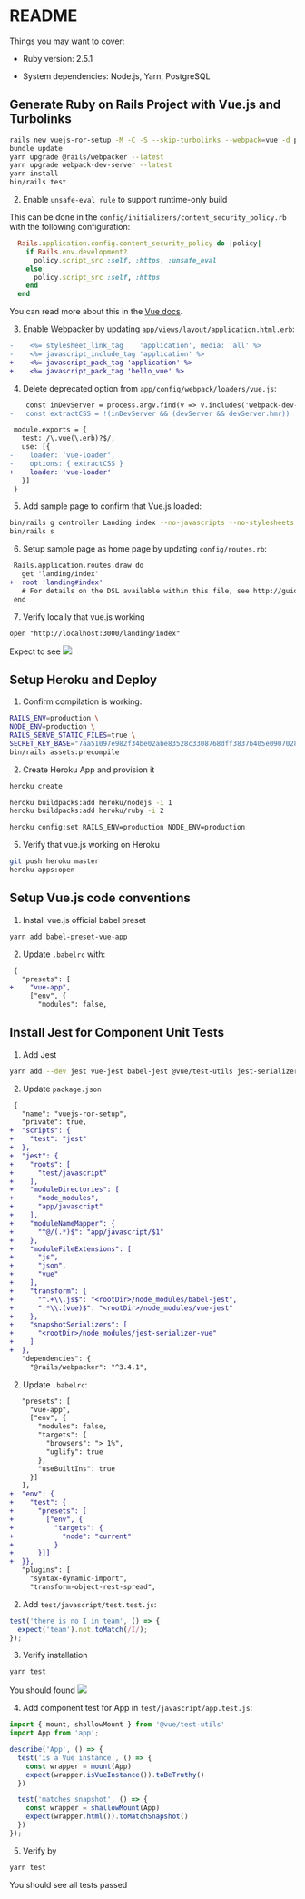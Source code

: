 # README

Things you may want to cover:

* Ruby version: 2.5.1

* System dependencies: Node.js, Yarn, PostgreSQL

## Generate Ruby on Rails Project with Vue.js and Turbolinks

```bash
rails new vuejs-ror-setup -M -C -S --skip-turbolinks --webpack=vue -d postgresql
bundle update
yarn upgrade @rails/webpacker --latest
yarn upgrade webpack-dev-server --latest
yarn install
bin/rails test
```
2. Enable `unsafe-eval rule` to support runtime-only build

This can be done in the `config/initializers/content_security_policy.rb` with the following
configuration:

```ruby
  Rails.application.config.content_security_policy do |policy|
    if Rails.env.development?
      policy.script_src :self, :https, :unsafe_eval
    else
      policy.script_src :self, :https
    end
  end
```
You can read more about this in the [Vue docs](https://vuejs.org/v2/guide/installation.html#CSP-environments).

3. Enable Webpacker by updating `app/views/layout/application.html.erb`:

```diff
-    <%= stylesheet_link_tag    'application', media: 'all' %>
-    <%= javascript_include_tag 'application' %>
+    <%= javascript_pack_tag 'application' %>
+    <%= javascript_pack_tag 'hello_vue' %>
```

4. Delete deprecated option from `app/config/webpack/loaders/vue.js`:

```diff
    const inDevServer = process.argv.find(v => v.includes('webpack-dev-server'))
-   const extractCSS = !(inDevServer && (devServer && devServer.hmr)) || isProduction

 module.exports = {
   test: /\.vue(\.erb)?$/,
   use: [{
-    loader: 'vue-loader',
-    options: { extractCSS }
+    loader: 'vue-loader'
   }]
 }
```

5. Add sample page to confirm that Vue.js loaded:

```bash
bin/rails g controller Landing index --no-javascripts --no-stylesheets --no-helper --no-assets --no-fixture
bin/rails s
```
6. Setup sample page as home page by updating `config/routes.rb`:

```diff
 Rails.application.routes.draw do
   get 'landing/index'   
+  root 'landing#index'
   # For details on the DSL available within this file, see http://guides.rubyonrails.org/routing.html
 end
``` 

7. Verify locally that vue.js working

`open "http://localhost:3000/landing/index"`

Expect to see ![](https://cl.ly/3X43283o1f3b/Image%202018-01-22%20at%2010.04.46.public.png)

## Setup Heroku and Deploy

1. Confirm compilation is working:
  
```bash
RAILS_ENV=production \
NODE_ENV=production \
RAILS_SERVE_STATIC_FILES=true \
SECRET_KEY_BASE="7aa51097e982f34be02abe83528c3308768dff3837b405e0907028c750d22d067367fb79e2b223e3f223fea50ddf2d5dc9b3c933cf5bc8c7f2a3d3d75f73c4a7" \
bin/rails assets:precompile
```

2. Create Heroku App and provision it

```bash
heroku create

heroku buildpacks:add heroku/nodejs -i 1
heroku buildpacks:add heroku/ruby -i 2

heroku config:set RAILS_ENV=production NODE_ENV=production
```

5. Verify that vue.js working on Heroku

```bash
git push heroku master
heroku apps:open
```

## Setup Vue.js code conventions

1. Install vue.js official babel preset

```bash
yarn add babel-preset-vue-app
```

2. Update `.babelrc` with:

```diff
 {
   "presets": [
+    "vue-app",
     ["env", {
       "modules": false,
```

## Install Jest for Component Unit Tests

1. Add Jest

```bash
yarn add --dev jest vue-jest babel-jest @vue/test-utils jest-serializer-vue
```

2. Update `package.json`

```diff
 {
   "name": "vuejs-ror-setup",
   "private": true,
+  "scripts": {
+    "test": "jest"
+  },
+  "jest": {
+    "roots": [
+      "test/javascript"
+    ],
+    "moduleDirectories": [
+      "node_modules",
+      "app/javascript"
+    ],
+    "moduleNameMapper": {
+      "^@/(.*)$": "app/javascript/$1"
+    },
+    "moduleFileExtensions": [
+      "js",
+      "json",
+      "vue"
+    ],
+    "transform": {
+      "^.+\\.js$": "<rootDir>/node_modules/babel-jest",
+      ".*\\.(vue)$": "<rootDir>/node_modules/vue-jest"
+    },
+    "snapshotSerializers": [
+      "<rootDir>/node_modules/jest-serializer-vue"
+    ]
+  },
   "dependencies": {
     "@rails/webpacker": "^3.4.1",
```

2. Update `.babelrc`:

```diff
   "presets": [
     "vue-app",
     ["env", {
       "modules": false,
       "targets": {
         "browsers": "> 1%",
         "uglify": true
       },
       "useBuiltIns": true
     }]
   ],   
+  "env": {
+    "test": {
+      "presets": [
+        ["env", {
+          "targets": {
+            "node": "current"
+          }
+      }]]
+  }},
   "plugins": [
     "syntax-dynamic-import",
     "transform-object-rest-spread",
```

2. Add `test/javascript/test.test.js`:

```js
test('there is no I in team', () => {
  expect('team').not.toMatch(/I/);
});
```

3. Verify installation

```bash
yarn test
```

You should found ![](https://cl.ly/3y0d2E110c3H/Image%202018-03-31%20at%2019.18.54.public.png)

4. Add component test for App in `test/javascript/app.test.js`:

```js
import { mount, shallowMount } from '@vue/test-utils'
import App from 'app';

describe('App', () => {
  test('is a Vue instance', () => {
    const wrapper = mount(App)
    expect(wrapper.isVueInstance()).toBeTruthy()
  })

  test('matches snapshot', () => {
    const wrapper = shallowMount(App)
    expect(wrapper.html()).toMatchSnapshot()
  })
});
```

5. Verify by

```bash
yarn test
```

You should see all tests passed

